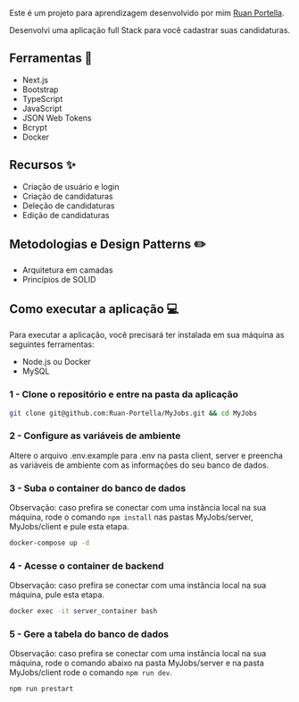 Este é um projeto para aprendizagem desenvolvido por mim [Ruan Portella](https://github.com/Ruan-Portella).

Desenvolvi uma aplicação full Stack para você cadastrar suas candidaturas.
## Ferramentas :wrench:

- Next.js
- Bootstrap
- TypeScript
- JavaScript
- JSON Web Tokens
- Bcrypt
- Docker
## Recursos :sparkles:

- Criação de usuário e login
- Criação de candidaturas
- Deleção de candidaturas
- Edição de candidaturas

## Metodologias e Design Patterns :pencil2:

- Arquitetura em camadas
- Princípios de SOLID
## Como executar a aplicação :computer:

Para executar a aplicação, você precisará ter instalada em sua máquina as seguintes ferramentas:

- Node.js ou Docker
- MySQL 

### 1 - Clone o repositório e entre na pasta da aplicação

```sh
git clone git@github.com:Ruan-Portella/MyJobs.git && cd MyJobs
```

### 2 - Configure as variáveis de ambiente

Altere o arquivo .env.example para .env na pasta client, server e preencha as variáveis de ambiente com as informações do seu banco de dados.
### 3 - Suba o container do banco de dados

Observação: caso prefira se conectar com uma instância local na sua máquina, rode o comando `npm install` nas pastas MyJobs/server, MyJobs/client e pule esta etapa.

```sh
docker-compose up -d
```

### 4 - Acesse o container de backend

Observação: caso prefira se conectar com uma instância local na sua máquina, pule esta etapa.

```sh
docker exec -it server_container bash
```
### 5 - Gere a tabela do banco de dados

Observação: caso prefira se conectar com uma instância local na sua máquina, rode o comando abaixo na pasta MyJobs/server e na pasta MyJobs/client rode o comando `npm run dev`.

```sh
npm run prestart
```


